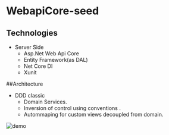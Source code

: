 
# WebapiCore-seed

## Technologies
* Server Side
    * Asp.Net Web Api Core
    * Entity Framework(as DAL)
    * Net Core DI
    * Xunit
    
##Architecture
* DDD classic
    * Domain Services.
    * Inversion of control using conventions .
    * Autommaping for custom views decoupled from domain.
  
![demo](http://www.methodsandtools.com/archive/onion17.jpg)
